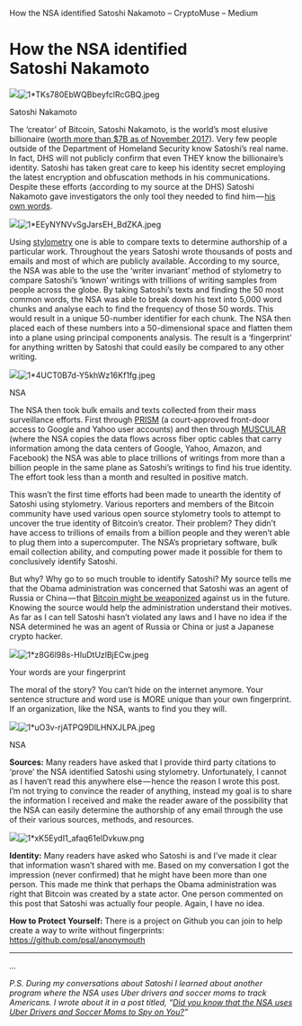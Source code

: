 How the NSA identified Satoshi Nakamoto – CryptoMuse – Medium

# How the NSA identified Satoshi Nakamoto

![](../_resources/f88a45554975d55b35763764b7f5dc32.png)![1*TKs780EbWQBbeyfclRcGBQ.jpeg](../_resources/e738b9e32f7d2017152f9eee2a66191b.jpg)

Satoshi Nakamoto

The ‘creator’ of Bitcoin, Satoshi Nakamoto, is the world’s most elusive billionaire ([worth more than $7B as of November 2017](http://www.zerohedge.com/news/2017-11-05/bitcoin-soars-new-record-high-mysterious-creator-satoshi-now-worth-over-7-billion?utm_source=feedburner&utm_medium=feed&utm_campaign=Feed%3A+zerohedge%2Ffeed+%28zero+hedge+-+on+a+long+enough+timeline%2C+the+survival+rate+for+everyone+drops+to+zero%29)). Very few people outside of the Department of Homeland Security know Satoshi’s real name. In fact, DHS will not publicly confirm that even THEY know the billionaire’s identity. Satoshi has taken great care to keep his identity secret employing the latest encryption and obfuscation methods in his communications. Despite these efforts (according to my source at the DHS) Satoshi Nakamoto gave investigators the only tool they needed to find him — [his own words](http://online.wsj.com/public/resources/documents/finneynakamotoemails.pdf).

![](../_resources/311a84372a41ba53241ee980209452e3.png)![1*EEyNYNVvSgJarsEH_BdZKA.jpeg](../_resources/57cf6368858143be4a379bc7686545b1.jpg)

Using [stylometry](https://en.wikipedia.org/wiki/Stylometry) one is able to compare texts to determine authorship of a particular work. Throughout the years Satoshi wrote thousands of posts and emails and most of which are publicly available. According to my source, the NSA was able to the use the ‘writer invariant’ method of stylometry to compare Satoshi’s ‘known’ writings with trillions of writing samples from people across the globe. By taking Satoshi’s texts and finding the 50 most common words, the NSA was able to break down his text into 5,000 word chunks and analyse each to find the frequency of those 50 words. This would result in a unique 50-number identifier for each chunk. The NSA then placed each of these numbers into a 50-dimensional space and flatten them into a plane using principal components analysis. The result is a ‘fingerprint’ for anything written by Satoshi that could easily be compared to any other writing.

![](../_resources/d865a7d2ac11a100b8741d42fcbe7c87.png)![1*4UCT0B7d-Y5khWz16Kf1fg.jpeg](../_resources/7dd8c9c639662050036dd778736351af.jpg)

NSA

The NSA then took bulk emails and texts collected from their mass surveillance efforts. First through [PRISM](https://en.wikipedia.org/wiki/PRISM_%28surveillance_program%29) (a court-approved front-door access to Google and Yahoo user accounts) and then through [MUSCULAR](https://en.wikipedia.org/wiki/MUSCULAR_%28surveillance_program%29) (where the NSA copies the data flows across fiber optic cables that carry information among the data centers of Google, Yahoo, Amazon, and Facebook) the NSA was able to place trillions of writings from more than a billion people in the same plane as Satoshi’s writings to find his true identity. The effort took less than a month and resulted in positive match.

This wasn’t the first time efforts had been made to unearth the identity of Satoshi using stylometry. Various reporters and members of the Bitcoin community have used various open source stylometry tools to attempt to uncover the true identity of Bitcoin’s creator. Their problem? They didn’t have access to trillions of emails from a billion people and they weren’t able to plug them into a supercomputer. The NSA’s proprietary software, bulk email collection ability, and computing power made it possible for them to conclusively identify Satoshi.

But why? Why go to so much trouble to identify Satoshi? My source tells me that the Obama administration was concerned that Satoshi was an agent of Russia or China — that [Bitcoin might be weaponized](http://www.newsweek.com/2016/12/23/virtual-currencies-bitcoin-being-monitored-us-government-532063.html) against us in the future. Knowing the source would help the administration understand their motives. As far as I can tell Satoshi hasn’t violated any laws and I have no idea if the NSA determined he was an agent of Russia or China or just a Japanese crypto hacker.

![](../_resources/4f36c3d286386c0fd4513e94f6619b72.png)![1*z8G6l98s-HIuDtUzlBjECw.jpeg](../_resources/d793fd7a814bd6c44fdd1805c8af3289.jpg)

Your words are your fingerprint

The moral of the story? You can’t hide on the internet anymore. Your sentence structure and word use is MORE unique than your own fingerprint. If an organization, like the NSA, wants to find you they will.

![](../_resources/bede9dada0b25bb78893e8bc0f58dcf2.png)![1*uO3v-rjATPQ9DlLHNXJLPA.jpeg](../_resources/2835e77233a466f9a723598395919e7d.jpg)

NSA

**Sources:** Many readers have asked that I provide third party citations to ‘prove’ the NSA identified Satoshi using stylometry. Unfortunately, I cannot as I haven’t read this anywhere else — hence the reason I wrote this post. I’m not trying to convince the reader of anything, instead my goal is to share the information I received and make the reader aware of the possibility that the NSA can easily determine the authorship of any email through the use of their various sources, methods, and resources.

![](../_resources/1355bf6f2732da1a0f15384ae483e632.png)![1*xK5EydI1_afaq61elDvkuw.png](../_resources/6e2efc82330ae4ae8507efb3205f99c0.png)

**Identity:**  Many readers have asked who Satoshi is and I’ve made it clear that information wasn’t shared with me. Based on my conversation I got the impression (never confirmed) that he might have been more than one person. This made me think that perhaps the Obama administration was right that Bitcoin was created by a state actor. One person commented on this post that Satoshi was actually four people. Again, I have no idea.

**How to Protect Yourself:** There is a project on Github you can join to help create a way to write without fingerprints: https://github.com/psal/anonymouth

* * *

*...*

*P.S. During my conversations about Satoshi I learned about another program where the NSA uses Uber drivers and soccer moms to track Americans. I wrote about it in a post titled, “*[*Did you know that the NSA uses Uber Drivers and Soccer Moms to Spy on You?*](https://medium.com/@amuse/did-you-know-that-the-nsa-uses-uber-drivers-and-soccer-moms-to-spy-on-you-d912fe74befd)*”*